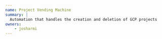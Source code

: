 ```yaml
---
name: Project Vending Machine
summary: |
  Automation that handles the creation and deletion of GCP projects
owners:
    - josharmi
---
```


<NodeGraph />
